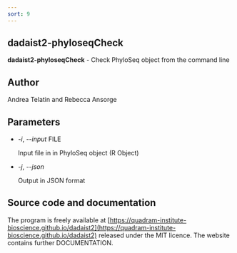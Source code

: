 ```yaml
---
sort: 9
---
```

## dadaist2-phyloseqCheck
**dadaist2-phyloseqCheck** - Check PhyloSeq object from the command line

## Author
Andrea Telatin and Rebecca Ansorge

## Parameters
- _-i_, _--input_ FILE

    Input file in in PhyloSeq object (R Object)

- _-j_, _--json_

    Output in JSON format

## Source code and documentation
The program is freely available at [https://quadram-institute-bioscience.github.io/dadaist2](https://quadram-institute-bioscience.github.io/dadaist2)
released under the MIT licence. The website contains further DOCUMENTATION.
